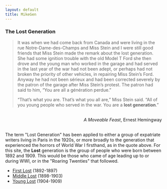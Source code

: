 ```yaml
---
layout: default
title: MikeGen
---
```

### The Lost Generation
>It was when we had come back from Canada and were living in the rue Notre-Dame-des-Champs and Miss Stein and I were still good friends that Miss Stein made the remark about the lost generation. She had some ignition trouble with the old Model T Ford she then drove and the young man who worked in the garage and had served in the last year of the war had not been adept, or perhaps had not broken the priority of other vehicles, in repairing Miss Stein’s Ford. Anyway he had not been sérieux and had been corrected severely by the patron of the garage after Miss Stein’s protest. The patron had said to him, “You are all a génération perdue.”
>
>“That’s what you are. That’s what you all are,” Miss Stein said. “All of you young people who served in the war. You are a **lost generation**.”

<br>
<div style="text-align: right"> <cite>A Moveable Feast</cite>, Ernest Hemingway </div>
<br>  
  
The term "Lost Generation" has been applied to either a group of expatriate writers living in Paris in the 1920s, or more broadly to the generation that experienced the horrors of World War I firsthand, as in the quote above. For this site, the **Lost** generation is the group of people who were born between 1892 and 1909. This would be those who came of age leading up to or during WWI, or in the "Roaring Twenties" that followed. 

- [First Lost](/mike-gen/generations/lost_first.md) (1892-1897)
- [Middle Lost](/mike-gen/generations/lost_middle.md) (1898-1903)
- [Young Lost](/mike-gen/generations/lost_young.md) (1904-1909)
